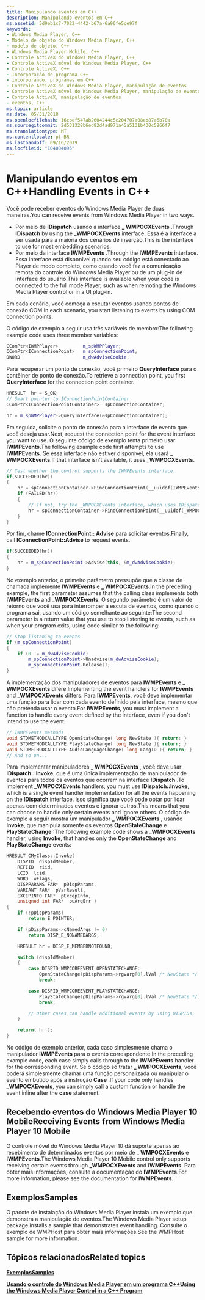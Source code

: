 ```yaml
---
title: Manipulando eventos em C++
description: Manipulando eventos em C++
ms.assetid: 5d9eb1c7-7022-4442-b67a-6a96fe5ce97f
keywords:
- Windows Media Player, C++
- Modelo de objeto do Windows Media Player, C++
- modelo de objeto, C++
- Windows Media Player Mobile, C++
- Controle ActiveX do Windows Media Player, C++
- Controle ActiveX móvel do Windows Media Player, C++
- Controle ActiveX, C++
- Incorporação de programa C++
- incorporando, programas em C++
- Controle ActiveX do Windows Media Player, manipulação de eventos
- Controle ActiveX móvel do Windows Media Player, manipulação de eventos
- Controle ActiveX, manipulação de eventos
- eventos, C++
ms.topic: article
ms.date: 05/31/2018
ms.openlocfilehash: 16cbef547ab2604244c5c204707a08eb87a6b70a
ms.sourcegitcommit: 2d531328b6ed82d4ad971a45a5131b430c5866f7
ms.translationtype: MT
ms.contentlocale: pt-BR
ms.lasthandoff: 09/16/2019
ms.locfileid: "104084095"
---
```

# <a name="handling-events-in-c"></a><span data-ttu-id="142e6-116">Manipulando eventos em C++</span><span class="sxs-lookup"><span data-stu-id="142e6-116">Handling Events in C++</span></span>

<span data-ttu-id="142e6-117">Você pode receber eventos do Windows Media Player de duas maneiras.</span><span class="sxs-lookup"><span data-stu-id="142e6-117">You can receive events from Windows Media Player in two ways.</span></span>

-   <span data-ttu-id="142e6-118">Por meio de **IDispatch** usando a interface **\_ WMPOCXEvents** .</span><span class="sxs-lookup"><span data-stu-id="142e6-118">Through **IDispatch** by using the **\_WMPOCXEvents** interface.</span></span> <span data-ttu-id="142e6-119">Essa é a interface a ser usada para a maioria dos cenários de inserção.</span><span class="sxs-lookup"><span data-stu-id="142e6-119">This is the interface to use for most embedding scenarios.</span></span>
-   <span data-ttu-id="142e6-120">Por meio da interface **IWMPEvents** .</span><span class="sxs-lookup"><span data-stu-id="142e6-120">Through the **IWMPEvents** interface.</span></span> <span data-ttu-id="142e6-121">Essa interface está disponível quando seu código está conectado ao Player de modo completo, como quando você faz a comunicação remota do controle do Windows Media Player ou de um plug-in de interface do usuário.</span><span class="sxs-lookup"><span data-stu-id="142e6-121">This interface is available when your code is connected to the full mode Player, such as when remoting the Windows Media Player control or in a UI plug-in.</span></span>

<span data-ttu-id="142e6-122">Em cada cenário, você começa a escutar eventos usando pontos de conexão COM.</span><span class="sxs-lookup"><span data-stu-id="142e6-122">In each scenario, you start listening to events by using COM connection points.</span></span>

<span data-ttu-id="142e6-123">O código de exemplo a seguir usa três variáveis de membro:</span><span class="sxs-lookup"><span data-stu-id="142e6-123">The following example code uses three member variables:</span></span>


```C++
CComPtr<IWMPPlayer>         m_spWMPPlayer;
CComPtr<IConnectionPoint>   m_spConnectionPoint;
DWORD                       m_dwAdviseCookie;

```



<span data-ttu-id="142e6-124">Para recuperar um ponto de conexão, você primeiro **QueryInterface** para o contêiner de ponto de conexão.</span><span class="sxs-lookup"><span data-stu-id="142e6-124">To retrieve a connection point, you first **QueryInterface** for the connection point container.</span></span>


```C++
HRESULT  hr = S_OK;
// Smart pointer to IConnectionPointContainer
CComPtr<IConnectionPointContainer>  spConnectionContainer;

hr = m_spWMPPlayer->QueryInterface(&spConnectionContainer);

```



<span data-ttu-id="142e6-125">Em seguida, solicite o ponto de conexão para a interface de evento que você deseja usar.</span><span class="sxs-lookup"><span data-stu-id="142e6-125">Next, request the connection point for the event interface you want to use.</span></span> <span data-ttu-id="142e6-126">O seguinte código de exemplo tenta primeiro usar **IWMPEvents**.</span><span class="sxs-lookup"><span data-stu-id="142e6-126">The following example code first attempts to use **IWMPEvents**.</span></span> <span data-ttu-id="142e6-127">Se essa interface não estiver disponível, ela usará **\_ WMPOCXEvents**.</span><span class="sxs-lookup"><span data-stu-id="142e6-127">If that interface isn't available, it uses **\_WMPOCXEvents**.</span></span>


```C++
// Test whether the control supports the IWMPEvents interface.
if(SUCCEEDED(hr))
{
    hr = spConnectionContainer->FindConnectionPoint(__uuidof(IWMPEvents), &m_spConnectionPoint);
    if (FAILED(hr))
    {
        // If not, try the _WMPOCXEvents interface, which uses IDispatch.
        hr = spConnectionContainer->FindConnectionPoint(__uuidof(_WMPOCXEvents), &m_spConnectionPoint);
    }
}

```



<span data-ttu-id="142e6-128">Por fim, chame **IConnectionPoint:: Advise** para solicitar eventos.</span><span class="sxs-lookup"><span data-stu-id="142e6-128">Finally, call **IConnectionPoint::Advise** to request events.</span></span>


```C++
if(SUCCEEDED(hr))
{
    hr = m_spConnectionPoint->Advise(this, &m_dwAdviseCookie);
}

```



<span data-ttu-id="142e6-129">No exemplo anterior, o primeiro parâmetro pressupõe que a classe de chamada implemente **IWMPEvents** e **\_ WMPOCXEvents**.</span><span class="sxs-lookup"><span data-stu-id="142e6-129">In the preceding example, the first parameter assumes that the calling class implements both **IWMPEvents** and **\_WMPOCXEvents**.</span></span> <span data-ttu-id="142e6-130">O segundo parâmetro é um valor de retorno que você usa para interromper a escuta de eventos, como quando o programa sai, usando um código semelhante ao seguinte:</span><span class="sxs-lookup"><span data-stu-id="142e6-130">The second parameter is a return value that you use to stop listening to events, such as when your program exits, using code similar to the following:</span></span>


```C++
// Stop listening to events
if (m_spConnectionPoint)
{
    if (0 != m_dwAdviseCookie)
        m_spConnectionPoint->Unadvise(m_dwAdviseCookie);
        m_spConnectionPoint.Release();
}

```



<span data-ttu-id="142e6-131">A implementação dos manipuladores de eventos para **IWMPEvents** e **\_ WMPOCXEvents** difere.</span><span class="sxs-lookup"><span data-stu-id="142e6-131">Implementing the event handlers for **IWMPEvents** and **\_WMPOCXEvents** differs.</span></span> <span data-ttu-id="142e6-132">Para **IWMPEvents**, você deve implementar uma função para lidar com cada evento definido pela interface, mesmo que não pretenda usar o evento.</span><span class="sxs-lookup"><span data-stu-id="142e6-132">For **IWMPEvents**, you must implement a function to handle every event defined by the interface, even if you don't intend to use the event.</span></span>


```C++
// IWMPEvents methods
void STDMETHODCALLTYPE OpenStateChange( long NewState ){ return; }
void STDMETHODCALLTYPE PlayStateChange( long NewState ){ return; }
void STDMETHODCALLTYPE AudioLanguageChange( long LangID ){ return; }
// And so on...

```



<span data-ttu-id="142e6-133">Para implementar manipuladores **\_ WMPOCXEvents** , você deve usar **IDispatch:: Invoke**, que é uma única implementação de manipulador de eventos para todos os eventos que ocorrem na interface **IDispatch** .</span><span class="sxs-lookup"><span data-stu-id="142e6-133">To implement **\_WMPOCXEvents** handlers, you must use **IDispatch::Invoke**, which is a single event handler implementation for all the events happening on the **IDispatch** interface.</span></span> <span data-ttu-id="142e6-134">Isso significa que você pode optar por lidar apenas com determinados eventos e ignorar outros.</span><span class="sxs-lookup"><span data-stu-id="142e6-134">This means that you can choose to handle only certain events and ignore others.</span></span> <span data-ttu-id="142e6-135">O código de exemplo a seguir mostra um manipulador **\_ WMPOCXEvents** , usando **Invoke**, que manipula somente os eventos **OpenStateChange** e **PlayStateChange** :</span><span class="sxs-lookup"><span data-stu-id="142e6-135">The following example code shows a **\_WMPOCXEvents** handler, using **Invoke**, that handles only the **OpenStateChange** and **PlayStateChange** events:</span></span>


```C++
HRESULT CMyClass::Invoke(
    DISPID  dispIdMember,      
    REFIID  riid,              
    LCID  lcid,                
    WORD  wFlags,              
    DISPPARAMS FAR*  pDispParams,  
    VARIANT FAR*  pVarResult,  
    EXCEPINFO FAR*  pExcepInfo,  
    unsigned int FAR*  puArgErr )
{
    if (!pDispParams)
        return E_POINTER;

    if (pDispParams->cNamedArgs != 0)
        return DISP_E_NONAMEDARGS;

    HRESULT hr = DISP_E_MEMBERNOTFOUND;

    switch (dispIdMember)
    {
        case DISPID_WMPCOREEVENT_OPENSTATECHANGE:
            OpenStateChange(pDispParams->rgvarg[0].lVal /* NewState */ );
            break;

        case DISPID_WMPCOREEVENT_PLAYSTATECHANGE:
            PlayStateChange(pDispParams->rgvarg[0].lVal /* NewState */);
            break;

        // Other cases can handle additional events by using DISPIDs.
    }

    return( hr );
}

```



<span data-ttu-id="142e6-136">No código de exemplo anterior, cada caso simplesmente chama o manipulador **IWMPEvents** para o evento correspondente.</span><span class="sxs-lookup"><span data-stu-id="142e6-136">In the preceding example code, each case simply calls through to the **IWMPEvents** handler for the corresponding event.</span></span> <span data-ttu-id="142e6-137">Se o código só tratar **\_ WMPOCXEvents**, você poderá simplesmente chamar uma função personalizada ou manipular o evento embutido após a instrução **Case** .</span><span class="sxs-lookup"><span data-stu-id="142e6-137">If your code only handles **\_WMPOCXEvents**, you can simply call a custom function or handle the event inline after the **case** statement.</span></span>

## <a name="receiving-events-from-windows-media-player-10-mobile"></a><span data-ttu-id="142e6-138">Recebendo eventos do Windows Media Player 10 Mobile</span><span class="sxs-lookup"><span data-stu-id="142e6-138">Receiving Events from Windows Media Player 10 Mobile</span></span>

<span data-ttu-id="142e6-139">O controle móvel do Windows Media Player 10 dá suporte apenas ao recebimento de determinados eventos por meio de **\_ WMPOCXEvents** e **IWMPEvents**.</span><span class="sxs-lookup"><span data-stu-id="142e6-139">The Windows Media Player 10 Mobile control only supports receiving certain events through **\_WMPOCXEvents** and **IWMPEvents**.</span></span> <span data-ttu-id="142e6-140">Para obter mais informações, consulte a documentação do **IWMPEvents**.</span><span class="sxs-lookup"><span data-stu-id="142e6-140">For more information, please see the documentation for **IWMPEvents**.</span></span>

## <a name="samples"></a><span data-ttu-id="142e6-141">Exemplos</span><span class="sxs-lookup"><span data-stu-id="142e6-141">Samples</span></span>

<span data-ttu-id="142e6-142">O pacote de instalação do Windows Media Player instala um exemplo que demonstra a manipulação de eventos.</span><span class="sxs-lookup"><span data-stu-id="142e6-142">The Windows Media Player setup package installs a sample that demonstrates event handling.</span></span> <span data-ttu-id="142e6-143">Consulte o exemplo de WMPHost para obter mais informações.</span><span class="sxs-lookup"><span data-stu-id="142e6-143">See the WMPHost sample for more information.</span></span>

## <a name="related-topics"></a><span data-ttu-id="142e6-144">Tópicos relacionados</span><span class="sxs-lookup"><span data-stu-id="142e6-144">Related topics</span></span>

<dl> <dt>

[<span data-ttu-id="142e6-145">**Exemplos**</span><span class="sxs-lookup"><span data-stu-id="142e6-145">**Samples**</span></span>](samples.md)
</dt> <dt>

[<span data-ttu-id="142e6-146">**Usando o controle do Windows Media Player em um programa C++**</span><span class="sxs-lookup"><span data-stu-id="142e6-146">**Using the Windows Media Player Control in a C++ Program**</span></span>](using-the-windows-media-player-control-in-a-c---program.md)
</dt> </dl>

 

 




